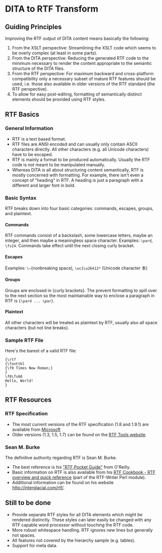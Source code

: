 # DITA to RTF Transform

## Guiding Principles

Improving the RTF output of DITA content means basically the following:

1. From the XSLT perspective: Streamlining the XSLT code which seems to be overly complex (at least in some parts).
2. From the DITA perspective: Reducing the generated RTF code to the minimum necessary to render the content appropriate to the semantic structure of the DITA files.
3. From the RTF perspective: For maximum backward and cross-platform compatibility only a necessary subset of mature RTF features should be used, i.e. those also available in older versions of the RTF standard (the RTF perspective).
4. To allow for easy post-editing, formatting of semantically distinct elements should be provided using RTF styles.

## RTF Basics

### General Information
- RTF is a text based format.
- RTF files are ANSI encoded and can usually only contain ASCII characters directly. All other characters (e.g. all Unicode characters) have to be escaped.
- RTF is mainly a format to be produced automatically. Usually the RTF code is not meant to be manipulated manually. 
- Whereas DITA is all about structuring content semantically, RTF is mostly concerned with formatting. For example, there isn't even a concept of "heading" in RTF. A heading is just a paragraph with a different and larger font in bold.

### Basic Syntax
RTF breaks down into four basic categories: commands, escapes, groups, and plaintext.

#### Commands
RTF commands consist of a backslash, some lowercase letters, maybe an integer, and then maybe a meaningless space character. Examples: `\pard`, `\fs24`. Commands take effect until the next closing curly bracket.

#### Escapes
Examples: `\~`(nonbreaking space),  `\uc1\u26412*` (Unicode character 本)

#### Groups
Groups are enclosed in {curly brackets}. The prevent formatting to spill over to the next section so the most maintainable way to enclose a paragraph in RTF is `{\pard ... \par}`.

#### Plaintext
All other characters will be treated as plaintext by RTF, usually also all space characters (but not line breaks).

### Sample RTF File
Here's the barest of a valid RTF file:

```
{\rtf
{\fonttbl 
{\f0 Times New Roman;}
}
\f0\fs60 
Hello, World!
} 
```

## RTF Resources

### RTF Specification
- The most current versions of the RTF specification (1.8 and 1.9.1) are available from [Microsoft](http://search.microsoft.com/en-us/DownloadResults.aspx?q=rtf+specification&sortby=-availabledate)
- Older versions (1.3, 1.5, 1.7) can be found on the [RTF Tools website](http://www.snake.net/software/RTF/).

### Sean M. Burke
The definitive authority regarding RTF is Sean M. Burke. 
- The best reference is his ["RTF Pocket Guide"](http://shop.oreilly.com/product/9780596004750.do) from O'Reilly.  
- Basic information on RTF is also available from his [RTF Cookbook - RTF overview and quick reference](http://search.cpan.org/~sburke/RTF-Writer/lib/RTF/Cookbook.pod) (part of the RTF-Writer Perl module).
- Additional information can be found on his website http://interglacial.com/rtf/.

## Still to be done
- Provide separate RTF styles for all DITA elements which might be rendered distinctly. These styles can later easily be changed with any RTF capable word processor without touching the RTF code.
- More robust whitespace handling. RTF ignores new lines but generally not spaces.
- All features not covered by the hierarchy sample (e.g. tables).
- Support for meta data.